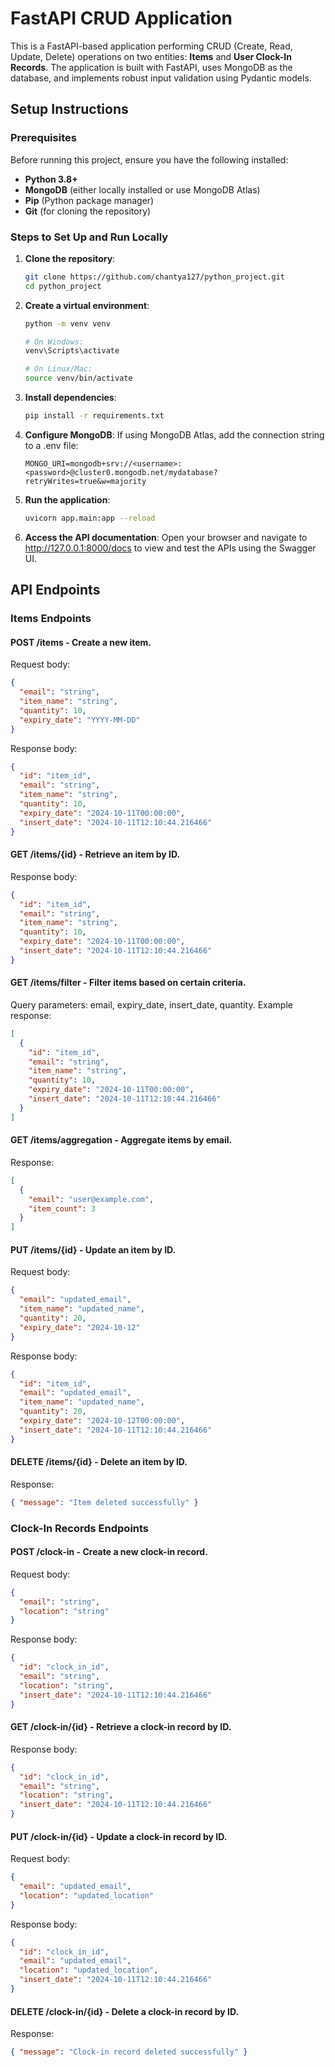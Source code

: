 # FastAPI CRUD Application

This is a FastAPI-based application performing CRUD (Create, Read, Update, Delete) operations on two entities: **Items** and **User Clock-In Records**. The application is built with FastAPI, uses MongoDB as the database, and implements robust input validation using Pydantic models.

## Setup Instructions

### Prerequisites

Before running this project, ensure you have the following installed:

- **Python 3.8+**
- **MongoDB** (either locally installed or use MongoDB Atlas)
- **Pip** (Python package manager)
- **Git** (for cloning the repository)

### Steps to Set Up and Run Locally

1. **Clone the repository**:
   ```bash
   git clone https://github.com/chantya127/python_project.git
   cd python_project
   ```

2. **Create a virtual environment**:
   ```bash
   python -m venv venv
   
   # On Windows:
   venv\Scripts\activate
   
   # On Linux/Mac:
   source venv/bin/activate
   ```

3. **Install dependencies**:
   ```bash
   pip install -r requirements.txt
   ```

4. **Configure MongoDB**:
   If using MongoDB Atlas, add the connection string to a .env file:
   ```
   MONGO_URI=mongodb+srv://<username>:<password>@cluster0.mongodb.net/mydatabase?retryWrites=true&w=majority
   ```

5. **Run the application**:
   ```bash
   uvicorn app.main:app --reload
   ```

6. **Access the API documentation**: Open your browser and navigate to http://127.0.0.1:8000/docs to view and test the APIs using the Swagger UI.

## API Endpoints

### Items Endpoints

#### POST /items - Create a new item.

Request body:
```json
{
  "email": "string",
  "item_name": "string",
  "quantity": 10,
  "expiry_date": "YYYY-MM-DD"
}
```

Response body:
```json
{
  "id": "item_id",
  "email": "string",
  "item_name": "string",
  "quantity": 10,
  "expiry_date": "2024-10-11T00:00:00",
  "insert_date": "2024-10-11T12:10:44.216466"
}
```

#### GET /items/{id} - Retrieve an item by ID.

Response body:
```json
{
  "id": "item_id",
  "email": "string",
  "item_name": "string",
  "quantity": 10,
  "expiry_date": "2024-10-11T00:00:00",
  "insert_date": "2024-10-11T12:10:44.216466"
}
```

#### GET /items/filter - Filter items based on certain criteria.

Query parameters: email, expiry_date, insert_date, quantity.
Example response:
```json
[
  {
    "id": "item_id",
    "email": "string",
    "item_name": "string",
    "quantity": 10,
    "expiry_date": "2024-10-11T00:00:00",
    "insert_date": "2024-10-11T12:10:44.216466"
  }
]
```

#### GET /items/aggregation - Aggregate items by email.

Response:
```json
[
  {
    "email": "user@example.com",
    "item_count": 3
  }
]
```

#### PUT /items/{id} - Update an item by ID.

Request body:
```json
{
  "email": "updated_email",
  "item_name": "updated_name",
  "quantity": 20,
  "expiry_date": "2024-10-12"
}
```

Response body:
```json
{
  "id": "item_id",
  "email": "updated_email",
  "item_name": "updated_name",
  "quantity": 20,
  "expiry_date": "2024-10-12T00:00:00",
  "insert_date": "2024-10-11T12:10:44.216466"
}
```

#### DELETE /items/{id} - Delete an item by ID.

Response:
```json
{ "message": "Item deleted successfully" }
```

### Clock-In Records Endpoints

#### POST /clock-in - Create a new clock-in record.

Request body:
```json
{
  "email": "string",
  "location": "string"
}
```

Response body:
```json
{
  "id": "clock_in_id",
  "email": "string",
  "location": "string",
  "insert_date": "2024-10-11T12:10:44.216466"
}
```

#### GET /clock-in/{id} - Retrieve a clock-in record by ID.

Response body:
```json
{
  "id": "clock_in_id",
  "email": "string",
  "location": "string",
  "insert_date": "2024-10-11T12:10:44.216466"
}
```

#### PUT /clock-in/{id} - Update a clock-in record by ID.

Request body:
```json
{
  "email": "updated_email",
  "location": "updated_location"
}
```

Response body:
```json
{
  "id": "clock_in_id",
  "email": "updated_email",
  "location": "updated_location",
  "insert_date": "2024-10-11T12:10:44.216466"
}
```

#### DELETE /clock-in/{id} - Delete a clock-in record by ID.

Response:
```json
{ "message": "Clock-in record deleted successfully" }
```

